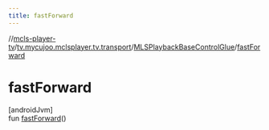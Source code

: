 ```yaml
---
title: fastForward
---
```

//[mcls-player-tv](../../../index.html)/[tv.mycujoo.mclsplayer.tv.transport](../index.html)/[MLSPlaybackBaseControlGlue](index.html)/[fastForward](fast-forward.html)



# fastForward



[androidJvm]\
fun [fastForward](fast-forward.html)()




